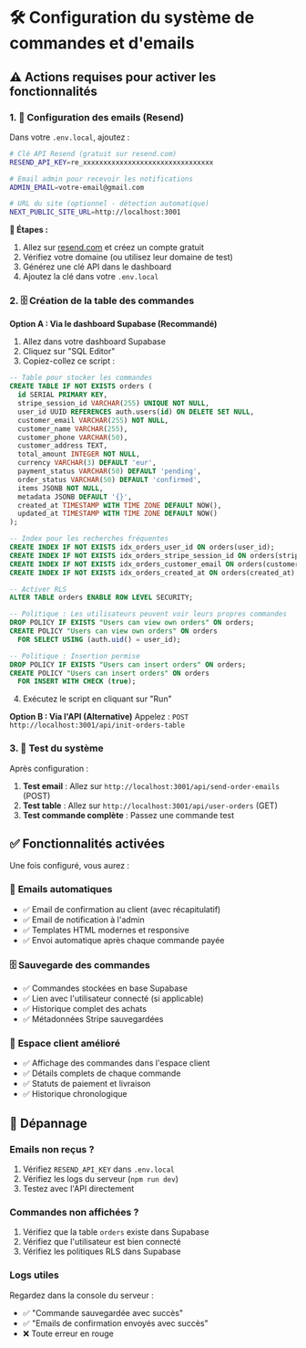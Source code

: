 # 🛠️ Configuration du système de commandes et d'emails

## ⚠️ Actions requises pour activer les fonctionnalités

### 1. 📧 Configuration des emails (Resend)

Dans votre `.env.local`, ajoutez :

```bash
# Clé API Resend (gratuit sur resend.com)
RESEND_API_KEY=re_xxxxxxxxxxxxxxxxxxxxxxxxxxxxxxxx

# Email admin pour recevoir les notifications
ADMIN_EMAIL=votre-email@gmail.com

# URL du site (optionnel - détection automatique)
NEXT_PUBLIC_SITE_URL=http://localhost:3001
```

**📝 Étapes :**
1. Allez sur [resend.com](https://resend.com) et créez un compte gratuit
2. Vérifiez votre domaine (ou utilisez leur domaine de test)
3. Générez une clé API dans le dashboard
4. Ajoutez la clé dans votre `.env.local`

### 2. 🗄️ Création de la table des commandes

**Option A : Via le dashboard Supabase (Recommandé)**
1. Allez dans votre dashboard Supabase
2. Cliquez sur "SQL Editor"
3. Copiez-collez ce script :

```sql
-- Table pour stocker les commandes
CREATE TABLE IF NOT EXISTS orders (
  id SERIAL PRIMARY KEY,
  stripe_session_id VARCHAR(255) UNIQUE NOT NULL,
  user_id UUID REFERENCES auth.users(id) ON DELETE SET NULL,
  customer_email VARCHAR(255) NOT NULL,
  customer_name VARCHAR(255),
  customer_phone VARCHAR(50),
  customer_address TEXT,
  total_amount INTEGER NOT NULL,
  currency VARCHAR(3) DEFAULT 'eur',
  payment_status VARCHAR(50) DEFAULT 'pending',
  order_status VARCHAR(50) DEFAULT 'confirmed',
  items JSONB NOT NULL,
  metadata JSONB DEFAULT '{}',
  created_at TIMESTAMP WITH TIME ZONE DEFAULT NOW(),
  updated_at TIMESTAMP WITH TIME ZONE DEFAULT NOW()
);

-- Index pour les recherches fréquentes
CREATE INDEX IF NOT EXISTS idx_orders_user_id ON orders(user_id);
CREATE INDEX IF NOT EXISTS idx_orders_stripe_session_id ON orders(stripe_session_id);
CREATE INDEX IF NOT EXISTS idx_orders_customer_email ON orders(customer_email);
CREATE INDEX IF NOT EXISTS idx_orders_created_at ON orders(created_at);

-- Activer RLS
ALTER TABLE orders ENABLE ROW LEVEL SECURITY;

-- Politique : Les utilisateurs peuvent voir leurs propres commandes
DROP POLICY IF EXISTS "Users can view own orders" ON orders;
CREATE POLICY "Users can view own orders" ON orders
  FOR SELECT USING (auth.uid() = user_id);

-- Politique : Insertion permise
DROP POLICY IF EXISTS "Users can insert orders" ON orders;
CREATE POLICY "Users can insert orders" ON orders
  FOR INSERT WITH CHECK (true);
```

4. Exécutez le script en cliquant sur "Run"

**Option B : Via l'API (Alternative)**
Appelez : `POST http://localhost:3001/api/init-orders-table`

### 3. 🎯 Test du système

Après configuration :

1. **Test email** : Allez sur `http://localhost:3001/api/send-order-emails` (POST)
2. **Test table** : Allez sur `http://localhost:3001/api/user-orders` (GET)
3. **Test commande complète** : Passez une commande test

## ✅ Fonctionnalités activées

Une fois configuré, vous aurez :

### 📧 **Emails automatiques**
- ✅ Email de confirmation au client (avec récapitulatif)
- ✅ Email de notification à l'admin
- ✅ Templates HTML modernes et responsive
- ✅ Envoi automatique après chaque commande payée

### 🗄️ **Sauvegarde des commandes**
- ✅ Commandes stockées en base Supabase
- ✅ Lien avec l'utilisateur connecté (si applicable)
- ✅ Historique complet des achats
- ✅ Métadonnées Stripe sauvegardées

### 👤 **Espace client amélioré**
- ✅ Affichage des commandes dans l'espace client
- ✅ Détails complets de chaque commande
- ✅ Statuts de paiement et livraison
- ✅ Historique chronologique

## 🐛 Dépannage

### Emails non reçus ?
1. Vérifiez `RESEND_API_KEY` dans `.env.local`
2. Vérifiez les logs du serveur (`npm run dev`)
3. Testez avec l'API directement

### Commandes non affichées ?
1. Vérifiez que la table `orders` existe dans Supabase
2. Vérifiez que l'utilisateur est bien connecté
3. Vérifiez les politiques RLS dans Supabase

### Logs utiles
Regardez dans la console du serveur :
- ✅ "Commande sauvegardée avec succès"
- ✅ "Emails de confirmation envoyés avec succès"
- ❌ Toute erreur en rouge 